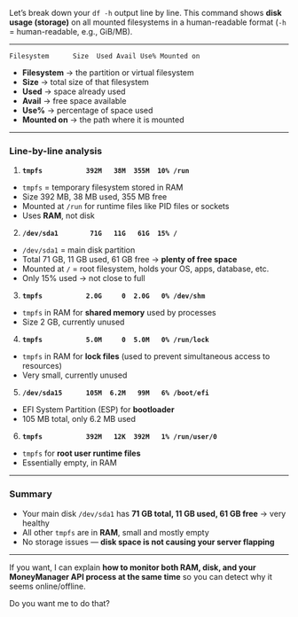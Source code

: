 Let’s break down your `df -h` output line by line. This command shows **disk usage (storage)** on all mounted filesystems in a human-readable format (`-h` = human-readable, e.g., GiB/MB).

---

```
Filesystem      Size  Used Avail Use% Mounted on
```

* **Filesystem** → the partition or virtual filesystem
* **Size** → total size of that filesystem
* **Used** → space already used
* **Avail** → free space available
* **Use%** → percentage of space used
* **Mounted on** → the path where it is mounted

---

### **Line-by-line analysis**

1. **`tmpfs           392M   38M  355M  10% /run`**

* `tmpfs` = temporary filesystem stored in RAM
* Size 392 MB, 38 MB used, 355 MB free
* Mounted at `/run` for runtime files like PID files or sockets
* Uses **RAM**, not disk

2. **`/dev/sda1        71G   11G   61G  15% /`**

* `/dev/sda1` = main disk partition
* Total 71 GB, 11 GB used, 61 GB free → **plenty of free space**
* Mounted at `/` = root filesystem, holds your OS, apps, database, etc.
* Only 15% used → not close to full

3. **`tmpfs           2.0G     0  2.0G   0% /dev/shm`**

* `tmpfs` in RAM for **shared memory** used by processes
* Size 2 GB, currently unused

4. **`tmpfs           5.0M     0  5.0M   0% /run/lock`**

* `tmpfs` in RAM for **lock files** (used to prevent simultaneous access to resources)
* Very small, currently unused

5. **`/dev/sda15      105M  6.2M   99M   6% /boot/efi`**

* EFI System Partition (ESP) for **bootloader**
* 105 MB total, only 6.2 MB used

6. **`tmpfs           392M   12K  392M   1% /run/user/0`**

* `tmpfs` for **root user runtime files**
* Essentially empty, in RAM

---

### **Summary**

* Your main disk `/dev/sda1` has **71 GB total, 11 GB used, 61 GB free** → very healthy
* All other `tmpfs` are in **RAM**, small and mostly empty
* No storage issues — **disk space is not causing your server flapping**

---

If you want, I can explain **how to monitor both RAM, disk, and your MoneyManager API process at the same time** so you can detect why it seems online/offline.

Do you want me to do that?
